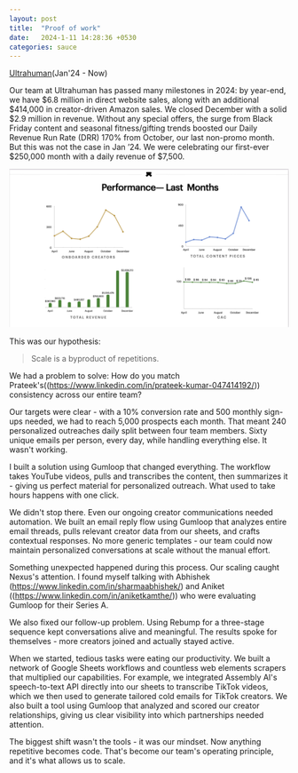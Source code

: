 ```yaml
---
layout: post
title:  "Proof of work"
date:   2024-1-11 14:28:36 +0530
categories: sauce 
---
```


[Ultrahuman](https://www.ultrahuman.com/)(Jan'24 - Now)

Our team at Ultrahuman has passed many milestones in 2024: by year-end, we have $6.8 million in direct website sales, along with an additional $414,000 in creator-driven Amazon sales. We closed December with a solid $2.9 million in revenue. Without any special offers, the surge from Black Friday content and seasonal fitness/gifting trends boosted our Daily Revenue Run Rate (DRR) 170% from October, our last non-promo month. But this was not the case in Jan ’24. We were celebrating our first-ever $250,000 month with a daily revenue of $7,500.

![Image#001: Jan Report](/assets/images/001-POW-Jan-24.png)

This was our hypothesis:

> Scale is a byproduct of repetitions.

We had a problem to solve: How do you match Prateek's((https://www.linkedin.com/in/prateek-kumar-047414192/)) consistency across our entire team?

Our targets were clear - with a 10% conversion rate and 500 monthly sign-ups needed, we had to reach 5,000 prospects each month. That meant 240 personalized outreaches daily split between four team members. Sixty unique emails per person, every day, while handling everything else. It wasn't working.

I built a solution using Gumloop that changed everything. The workflow takes YouTube videos, pulls and transcribes the content, then summarizes it - giving us perfect material for personalized outreach. What used to take hours happens with one click.

We didn't stop there. Even our ongoing creator communications needed automation. We built an email reply flow using Gumloop that analyzes entire email threads, pulls relevant creator data from our sheets, and crafts contextual responses. No more generic templates - our team could now maintain personalized conversations at scale without the manual effort.

Something unexpected happened during this process. Our scaling caught Nexus's attention. I found myself talking with Abhishek (https://www.linkedin.com/in/sharmaabhishek/) and Aniket ((https://www.linkedin.com/in/aniketkamthe/)) who were evaluating Gumloop for their Series A.

We also fixed our follow-up problem. Using Rebump for a three-stage sequence kept conversations alive and meaningful. The results spoke for themselves - more creators joined and actually stayed active.

When we started, tedious tasks were eating our productivity. We built a network of Google Sheets workflows and countless web elements scrapers that multiplied our capabilities. For example, we integrated Assembly AI's speech-to-text API directly into our sheets to transcribe TikTok videos, which we then used to generate tailored cold emails for TikTok creators. We also built a tool using Gumloop that analyzed and scored our creator relationships, giving us clear visibility into which partnerships needed attention.

The biggest shift wasn't the tools - it was our mindset. Now anything repetitive becomes code. That's become our team's operating principle, and it's what allows us to scale.



